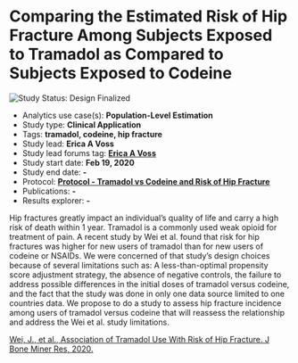 Comparing the Estimated Risk of Hip Fracture Among Subjects Exposed to Tramadol as Compared to Subjects Exposed to Codeine
=============

<img src="https://img.shields.io/badge/Study%20Status-Design%20Finalized-brightgreen.svg" alt="Study Status: Design Finalized">

- Analytics use case(s): **Population-Level Estimation**
- Study type: **Clinical Application**
- Tags: **tramadol, codeine, hip fracture**
- Study lead: **Erica A Voss**
- Study lead forums tag: **[Erica A Voss](https://www.ohdsi.org/who-we-are/collaborators/erica-voss/)**
- Study start date: **Feb 19, 2020**
- Study end date: **-**
- Protocol: **[Protocol - Tramadol vs Codeine and Risk of Hip Fracture](https://github.com/ohdsi-studies/TramadolVsCodeineForHipFracture/blob/master/Protocol%20-%20Tramadol%20vs%20Codeine%20and%20Risk%20of%20Hip%20Fracture.docx)**
- Publications: **-**
- Results explorer: **-**

Hip fractures greatly impact an individual’s quality of life and carry a high risk of death within 1 year. Tramadol is a commonly used weak opioid for treatment of pain. A recent study by Wei et al. found that risk for hip fractures was higher for new users of tramadol than for new users of codeine or NSAIDs.  We were concerned of that study’s design choices because of several limitations such as: A less-than-optimal propensity score adjustment strategy, the absence of negative controls, the failure to address possible differences in the initial doses of tramadol versus codeine, and the fact that the study was done in only one data source limited to one countries data. We propose to do a study to assess hip fracture incidence among users of tramadol versus codeine that will reassess the relationship and address the Wei et al. study limitations. 

[Wei, J., et al., Association of Tramadol Use With Risk of Hip Fracture. J Bone Miner Res, 2020.](https://doi.org/10.1002/jbmr.3935)